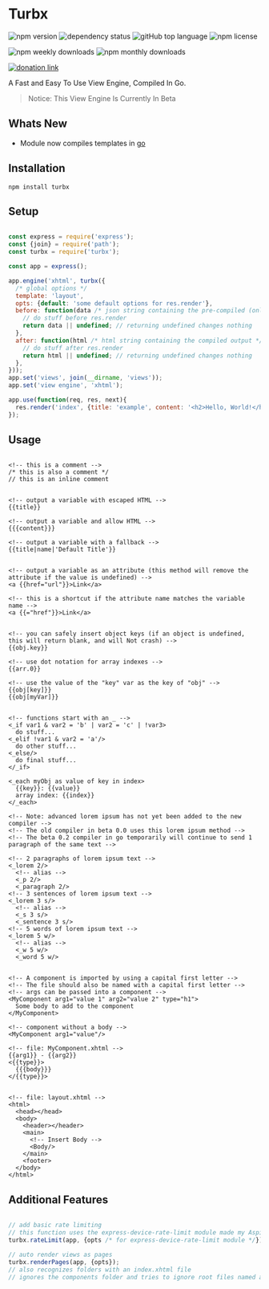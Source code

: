 # Turbx

![npm version](https://img.shields.io/npm/v/turbx)
![dependency status](https://img.shields.io/librariesio/release/npm/turbx)
![gitHub top language](https://img.shields.io/github/languages/top/aspiesoft/turbx)
![npm license](https://img.shields.io/npm/l/turbx)

![npm weekly downloads](https://img.shields.io/npm/dw/turbx)
![npm monthly downloads](https://img.shields.io/npm/dm/turbx)

[![donation link](https://img.shields.io/badge/buy%20me%20a%20coffee-square-blue)](https://buymeacoffee.aspiesoft.com)

A Fast and Easy To Use View Engine, Compiled In Go.

> Notice: This View Engine Is Currently In Beta

## Whats New

- Module now compiles templates in [go](https://go.dev/)

## Installation

```shell script
npm install turbx
```

## Setup

```js

const express = require('express');
const {join} = require('path');
const turbx = require('turbx');

const app = express();

app.engine('xhtml', turbx({
  /* global options */
  template: 'layout',
  opts: {default: 'some default options for res.render'},
  before: function(data /* json string containing the pre-compiled (only partly compiled) output */, opts){
    // do stuff before res.render
    return data || undefined; // returning undefined changes nothing
  },
  after: function(html /* html string containing the compiled output */, opts){
    // do stuff after res.render
    return html || undefined; // returning undefined changes nothing
  },
}));
app.set('views', join(__dirname, 'views'));
app.set('view engine', 'xhtml');

app.use(function(req, res, next){
  res.render('index', {title: 'example', content: '<h2>Hello, World!</h2>'});
});

```

## Usage

```xhtml

<!-- this is a comment -->
/* this is also a comment */
// this is an inline comment


<!-- output a variable with escaped HTML -->
{{title}}

<!-- output a variable and allow HTML -->
{{{content}}}

<!-- output a variable with a fallback -->
{{title|name|'Default Title'}}


<!-- output a variable as an attribute (this method will remove the attribute if the value is undefined) -->
<a {{href="url"}}>Link</a>

<!-- this is a shortcut if the attribute name matches the variable name -->
<a {{="href"}}>Link</a>


<!-- you can safely insert object keys (if an object is undefined, this will return blank, and will Not crash) -->
{{obj.key}}

<!-- use dot notation for array indexes -->
{{arr.0}}

<!-- use the value of the "key" var as the key of "obj" -->
{{obj[key]}}
{{obj[myVar]}}


<!-- functions start with an _ -->
<_if var1 & var2 = 'b' | var2 = 'c' | !var3>
  do stuff...
<_elif !var1 & var2 = 'a'/>
  do other stuff...
<_else/>
  do final stuff...
</_if>

<_each myObj as value of key in index>
  {{key}}: {{value}}
  array index: {{index}}
</_each>

<!-- Note: advanced lorem ipsum has not yet been added to the new compiler -->
<!-- The old compiler in beta 0.0 uses this lorem ipsum method -->
<!-- The beta 0.2 compiler in go temporarily will continue to send 1 paragraph of the same text -->

<!-- 2 paragraphs of lorem ipsum text -->
<_lorem 2/>
  <!-- alias -->
  <_p 2/>
  <_paragraph 2/>
<!-- 3 sentences of lorem ipsum text -->
<_lorem 3 s/>
  <!-- alias -->
  <_s 3 s/>
  <_sentence 3 s/>
<!-- 5 words of lorem ipsum text -->
<_lorem 5 w/>
  <!-- alias -->
  <_w 5 w/>
  <_word 5 w/>


<!-- A component is imported by using a capital first letter -->
<!-- The file should also be named with a capital first letter -->
<!-- args can be passed into a component -->
<MyComponent arg1="value 1" arg2="value 2" type="h1">
  Some body to add to the component
</MyComponent>

<!-- component without a body -->
<MyComponent arg1="value"/>

<!-- file: MyComponent.xhtml -->
{{arg1}} - {{arg2}}
<{{type}}>
  {{{body}}}
</{{type}}>


<!-- file: layout.xhtml -->
<html>
  <head></head>
  <body>
    <header></header>
    <main>
      <!-- Insert Body -->
      <Body/>
    </main>
    <footer>
  </body>
</html>

```

## Additional Features

```js

// add basic rate limiting
// this function uses the express-device-rate-limit module made my AspieSoft
turbx.rateLimit(app, {opts /* for express-device-rate-limit module */});

// auto render views as pages
turbx.renderPages(app, {opts});
// also recognizes folders with an index.xhtml file
// ignores the components folder and tries to ignore root files named after error codes (or in an "error" folder)

```

